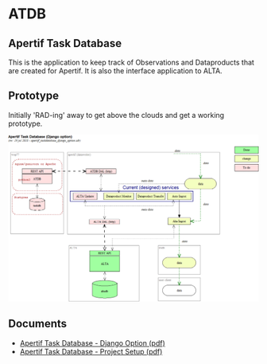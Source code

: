 # ATDB

Apertif Task Database
-

This is the application to keep track of Observations and Dataproducts that are created for Apertif.
It is also the interface application to ALTA.

Prototype
-
Initially 'RAD-ing' away to get above the clouds and get a working prototype.

<p align="center">
  <img src="https://github.com/vermaas/atdb/blob/master/docs/apertif_taskdatabase_django_option.png"/>
</p>

Documents
-

<p align="center">
<ul>
<li><a href="https://github.com/vermaas/atdb/blob/master/docs/apertif_task_database_django_option.pdf"/>Apertif Task Database - Django Option (pdf)</a></li>
<li><a href="https://github.com/vermaas/atdb/blob/master/docs/atdb_project_setup.pdf"/>Apertif Task Database - Project Setup (pdf)</a></li>
</ul>
</p>